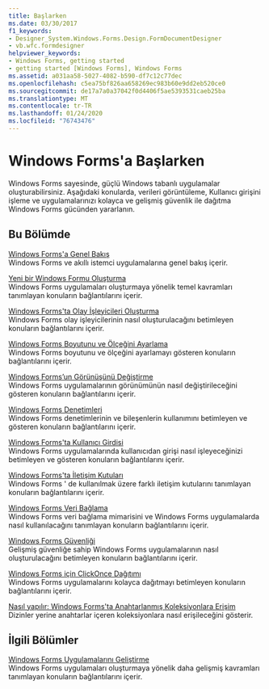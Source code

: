 ```yaml
---
title: Başlarken
ms.date: 03/30/2017
f1_keywords:
- Designer_System.Windows.Forms.Design.FormDocumentDesigner
- vb.wfc.formdesigner
helpviewer_keywords:
- Windows Forms, getting started
- getting started [Windows Forms], Windows Forms
ms.assetid: a031aa58-5027-4082-b590-df7c12c77dec
ms.openlocfilehash: c5ea75bf826aa658269ec983b60e9dd2eb520ce0
ms.sourcegitcommit: de17a7a0a37042f0d4406f5ae5393531caeb25ba
ms.translationtype: MT
ms.contentlocale: tr-TR
ms.lasthandoff: 01/24/2020
ms.locfileid: "76743476"
---
```

# <a name="getting-started-with-windows-forms"></a>Windows Forms'a Başlarken
Windows Forms sayesinde, güçlü Windows tabanlı uygulamalar oluşturabilirsiniz. Aşağıdaki konularda, verileri görüntüleme, Kullanıcı girişini işleme ve uygulamalarınızı kolayca ve gelişmiş güvenlik ile dağıtma Windows Forms gücünden yararlanın.  
  
## <a name="in-this-section"></a>Bu Bölümde  
 [Windows Forms'a Genel Bakış](windows-forms-overview.md)  
 Windows Forms ve akıllı istemci uygulamalarına genel bakış içerir.  
  
 [Yeni bir Windows Formu Oluşturma](creating-a-new-windows-form.md)  
 Windows Forms uygulamaları oluşturmaya yönelik temel kavramları tanımlayan konuların bağlantılarını içerir.  
  
 [Windows Forms'ta Olay İşleyicileri Oluşturma](creating-event-handlers-in-windows-forms.md)  
 Windows Forms olay işleyicilerinin nasıl oluşturulacağını betimleyen konuların bağlantılarını içerir.  
  
 [Windows Forms Boyutunu ve Ölçeğini Ayarlama](adjusting-the-size-and-scale-of-windows-forms.md)  
 Windows Forms boyutunu ve ölçeğini ayarlamayı gösteren konuların bağlantılarını içerir.  
  
 [Windows Forms’un Görünüşünü Değiştirme](changing-the-appearance-of-windows-forms.md)  
 Windows Forms uygulamalarının görünümünün nasıl değiştirileceğini gösteren konuların bağlantılarını içerir.  
  
 [Windows Forms Denetimleri](./controls/index.md)  
 Windows Forms denetimlerinin ve bileşenlerin kullanımını betimleyen ve gösteren konuların bağlantılarını içerir.  
  
 [Windows Forms'ta Kullanıcı Girdisi](user-input-in-windows-forms.md)  
 Windows Forms uygulamalarında kullanıcıdan girişi nasıl işleyeceğinizi betimleyen ve gösteren konuların bağlantılarını içerir.  
  
 [Windows Forms'ta İletişim Kutuları](dialog-boxes-in-windows-forms.md)  
 Windows Forms ' de kullanılmak üzere farklı iletişim kutularını tanımlayan konuların bağlantılarını içerir.  
  
 [Windows Forms Veri Bağlama](windows-forms-data-binding.md)  
 Windows Forms veri bağlama mimarisini ve Windows Forms uygulamalarda nasıl kullanılacağını tanımlayan konuların bağlantılarını içerir.  
  
 [Windows Forms Güvenliği](windows-forms-security.md)  
 Gelişmiş güvenliğe sahip Windows Forms uygulamalarının nasıl oluşturulacağını betimleyen konuların bağlantılarını içerir.  
  
 [Windows Forms için ClickOnce Dağıtımı](clickonce-deployment-for-windows-forms.md)  
 Windows Forms uygulamalarını kolayca dağıtmayı betimleyen konuların bağlantılarını içerir.  
  
 [Nasıl yapılır: Windows Forms'ta Anahtarlanmış Koleksiyonlara Erişim](how-to-access-keyed-collections-in-windows-forms.md)  
 Dizinler yerine anahtarlar içeren koleksiyonlara nasıl erişileceğini gösterir.  
  
## <a name="related-sections"></a>İlgili Bölümler  
 [Windows Forms Uygulamalarını Geliştirme](./advanced/index.md)  
 Windows Forms uygulamaları oluşturmaya yönelik daha gelişmiş kavramları tanımlayan konuların bağlantılarını içerir.
